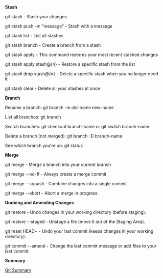 **Stash**

git stash - Stash your changes

git stash push -m "message" - Stash with a message

git stash list - List all stashes

git stash branch <branchname> - Create a branch from a stash

git stash apply - This command restores your most recent stashed changes

git stash apply stash@{n} - Restore a specific stash from the list

git stash drop stash@{n} - Delete a specific stash when you no longer need it

git stash clear - Delete all your stashes at once



**Branch**

Rename a branch: git branch -m old-name new-name

List all branches: git branch

Switch branches: git checkout branch-name or git switch branch-name

Delete a branch (not merged): git branch -D branch-name

See which branch you're on: git status


**Merge**

git merge - Merge a branch into your current branch

git merge --no-ff - Always create a merge commit

git merge --squash - Combine changes into a single commit

git merge --abort - Abort a merge in progress


**Undoing and Amending Changes**

git restore <file> - Undo changes in your working directory (before staging).

git restore --staged <file> - Unstage a file (move it out of the Staging Area).

git reset HEAD~ - Undo your last commit (keeps changes in your working directory).

git commit --amend - Change the last commit message or add files to your last commit.

**Summary**

[Git Summary](https://www.w3schools.com/git/git_glossary.asp?remote=github)
